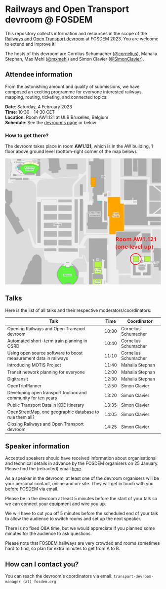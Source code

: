 # Railways and Open Transport devroom @ FOSDEM

This repository collects information and resources in the scope of the [Railways and Open Transport devroom](https://fosdem.org/2023/schedule/track/railways_and_open_transport/) at FOSDEM 2023. You are welcome to extend and improve it!

The hosts of this devroom are Cornlius Schumacher ([@cornelius](https://github.com/cornelius)), Mahalia Stephan, Max Mehl ([@mxmehl](https://github.com/mxmehl)) and Simon Clavier ([@SimonClavier](https://github.com/SimonClavier)).

## Attendee information

From the astonishing amount and quality of submissions, we have composed an exciting programme for everyone interested railways, mapping, routing, ticketing, and connected topics:

**Date**: Saturday, 4 February 2023\
**Time**: 10:30 - 14:30 CET\
**Location**: Room AW1.121 at ULB Bruxelles, Belgium\
**Schedule**: See the [devroom's page](https://fosdem.org/2023/schedule/track/railways_and_open_transport/) or below

### How to get there?

The devroom takes place in room **AW1.121**, which is in the AW building, 1 floor above ground level (bottom-right corner of the map below).

![Map of room AW1.121](map-aw1.121.png "Map of room AW1.121")

## Talks

Here is the list of all talks and their respective moderators/coordinators:

| Talk                                                             | Time  | Coordinator          |
|------------------------------------------------------------------|-------|----------------------|
| Opening Railways and Open Transport devroom                      | 10:30 | Cornelius Schumacher |
| Automated short-term train planning in OSRD                      | 10:40 | Cornelius Schumacher |
| Using open source software to boost measurement data in railways | 11:10 | Cornelius Schumacher |
| Introducing MOTIS Project                                        | 11:40 | Mahalia Stephan      |
| Transit network planning for everyone                            | 12:00 | Mahalia Stephan      |
| Digitransit                                                      | 12:30 | Mahalia Stephan      |
| OpenTripPlanner                                                  | 12:50 | Simon Clavier        |
| Developing open transport toolbox and community for ten years    | 13:20 | Simon Clavier        |
| Public Transport Data in KDE Itinerary                           | 13:35 | Simon Clavier        |
| OpenStreetMap, one geographic database to rule them all?         | 14:05 | Simon Clavier        |
| Closing Railways and Open Transport devroom                      | 14:25 | Simon Clavier        |

## Speaker information

Accepted speakers should have received information about organisational and technical details in advance by the FOSDEM organisers on 25 January. Please find the (retracted) email [here](2023-01-25-fosdem-speaker-info.md).

As a speaker in the devroom, at least one of the devroom organisers will be your personal contact, online and on-site. They will get in touch with you before FOSDEM via email.

Please be in the devroom at least 5 minutes before the start of your talk so we can connect your equipment and wire you up.

We will have to cut you off 5 minutes before the scheduled end of your talk to allow the audience to switch rooms and set up the next speaker.

There is no fixed Q&A time, but we would appreciate if you planned some minutes for the audience to ask questions.

Please note that FOSDEM hallways are very crowded and rooms sometimes hard to find, so plan for extra minutes to get from A to B.

## How can I contact you?

You can reach the devroom's coordinators via email: `transport-devroom-manager (at) fosdem.org`
